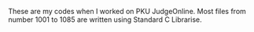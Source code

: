 These are my codes when I worked on PKU JudgeOnline.
Most files from number 1001 to 1085 are written using Standard C Librarise.
